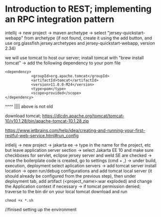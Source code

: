 # Introduction to REST; implementing an RPC integration pattern

intellij -> new project -> maven archetype -> select "jersey-quickstart-webapp" from archetype (if not found, create it using the add button, and use org.glassfish.jersey.archetypes and jersey-quickstart-webapp, version 2.34)

we will use tomcat to host our server; install tomcat with "brew install tomcat" -> add the following dependency to your pom file
```
<dependency>
            <groupId>org.apache.tomcat</groupId>
            <artifactId>tomcat</artifactId>
            <version>11.0.0-M24</version>
            <type>pom</type>
            <scope>provided</scope>
</dependency>
```

^^^^
||||
above is not old

download tomcat; https://dlcdn.apache.org/tomcat/tomcat-10/v10.1.28/bin/apache-tomcat-10.1.28.zip

https://www.jetbrains.com/help/idea/creating-and-running-your-first-restful-web-service.html#run_config

intlelij -> new project -> jakarta ee -> type in the name for the project, etc but leave application server section -> select Jakarta EE 10 and make sure checkboxes for servlet, eclipse jersey server and weld SE are checked -> once the boilerplate code is created, go to settings (cmd + ,) -> under build, execution, deployment select aplication servers -> add tomcat server install location -> open run/debug configurations and add tomcat local server (it should already be configured from the previous step), then under deployment tab, add artifact (<project_name>:war exploded) and change the Application context if necessary -> if tomcat permission denied; traverse to the bin dir on your local tomcat download and run 
```
chmod +x *.sh
```

//finised setting up the environment